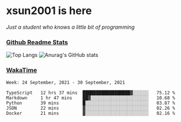 # xsun2001 is here

*Just a student who knows a little bit of programming*

### [Github Readme Stats](https://github.com/anuraghazra/github-readme-stats)

![Top Langs](https://github-readme-stats.vercel.app/api/top-langs/?username=xsun2001&layout=compact&theme=radical) ![Anurag's GitHub stats](https://github-readme-stats.vercel.app/api?username=xsun2001&show_icons=true&theme=radical)

### [WakaTime](https://wakatime.com)

<!--START_SECTION:waka-->
```text
Week: 24 September, 2021 - 30 September, 2021

TypeScript   12 hrs 37 mins  ██████████████████▓░░░░░░   75.12 % 
Markdown     1 hr 47 mins    ██▓░░░░░░░░░░░░░░░░░░░░░░   10.68 % 
Python       39 mins         █░░░░░░░░░░░░░░░░░░░░░░░░   03.87 % 
JSON         22 mins         ▓░░░░░░░░░░░░░░░░░░░░░░░░   02.26 % 
Docker       21 mins         ▓░░░░░░░░░░░░░░░░░░░░░░░░   02.16 % 
```
<!--END_SECTION:waka-->
